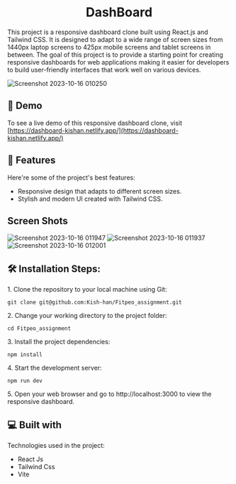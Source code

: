 <h1 align="center" id="title">DashBoard</h1>

<p id="description">This project is a responsive dashboard clone built using React.js and Tailwind CSS. It is designed to adapt to a wide range of screen sizes from 1440px laptop screens to 425px mobile screens and tablet screens in between. The goal of this project is to provide a starting point for creating responsive dashboards for web applications making it easier for developers to build user-friendly interfaces that work well on various devices.</p>

![Screenshot 2023-10-16 010250](https://github.com/Kish-han/Fitpeo_assignment/assets/100593727/4023b973-94b8-44fd-845f-39269677862c)

<h2>🚀 Demo</h2>

To see a live demo of this responsive dashboard clone, visit [https://dashboard-kishan.netlify.app/](https://dashboard-kishan.netlify.app/)

  
<h2>🧐 Features</h2>

Here're some of the project's best features:

*   Responsive design that adapts to different screen sizes.
*   Stylish and modern UI created with Tailwind CSS.

<h2>Screen Shots</h2>

![Screenshot 2023-10-16 011947](https://github.com/Kish-han/Fitpeo_assignment/assets/100593727/c64e7bff-29b8-4293-a671-05ba6ac1ee3c)
![Screenshot 2023-10-16 011937](https://github.com/Kish-han/Fitpeo_assignment/assets/100593727/4134ac9a-09df-4899-93bc-18f22469ed65)
![Screenshot 2023-10-16 012001](https://github.com/Kish-han/Fitpeo_assignment/assets/100593727/a9ca7ff0-4b02-446d-aadb-953bd33c5975)


<h2>🛠️ Installation Steps:</h2>

<p>1. Clone the repository to your local machine using Git:</p>

```
git clone git@github.com:Kish-han/Fitpeo_assignment.git
```

<p>2. Change your working directory to the project folder:</p>

```
cd Fitpeo_assignment
```

<p>3. Install the project dependencies:</p>

```
npm install
```

<p>4. Start the development server:</p>

```
npm run dev
```

<p>5. Open your web browser and go to http://localhost:3000 to view the responsive dashboard.</p>

  
<h2>💻 Built with</h2>

Technologies used in the project:

*   React Js
*   Tailwind Css
*   Vite
